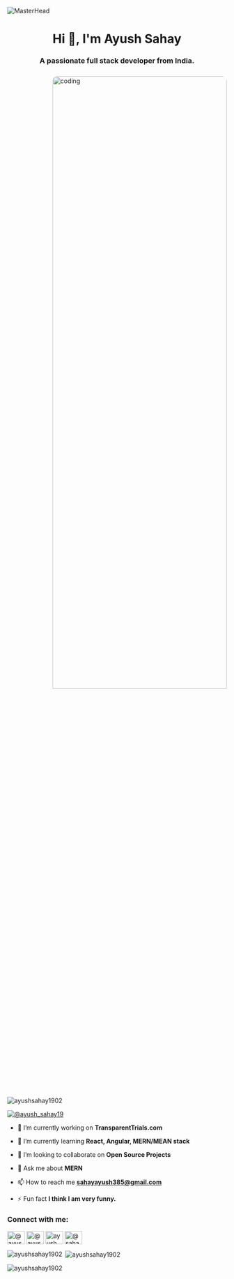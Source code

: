 
![MasterHead](https://selectec.com/wp-content/uploads/2015/11/scriping-1024x407.jpg)
<h1 align="center">Hi 👋, I'm Ayush Sahay</h1>
<h3 align="center">A passionate full stack developer from India.</h3>
<img align="right" style="margin-top: 10px; height: 60%; border-radius: 10px;" alt="coding" width="400" src="https://i.pinimg.com/originals/cc/db/2c/ccdb2c4699dc225376659f74baeb6713.gif" />
<p align="left"> <img src="https://komarev.com/ghpvc/?username=ayushsahay1902&label=Profile%20views&color=0e75b6&style=flat" alt="ayushsahay1902" /> </p>

<p align="left"> <a href="https://twitter.com/@ayush_sahay19" target="blank"><img src="https://img.shields.io/twitter/follow/@ayush_sahay19?logo=twitter&style=for-the-badge" alt="@ayush_sahay19" /></a> </p>

- 🔭 I’m currently working on **TransparentTrials.com**

- 🌱 I’m currently learning **React, Angular, MERN/MEAN stack**

- 👯 I’m looking to collaborate on **Open Source Projects**

- 💬 Ask me about **MERN**

- 📫 How to reach me **sahayayush385@gmail.com**

- ⚡ Fun fact **I think I am very funny.**

<h3 align="left">Connect with me:</h3>
<p align="left">
<a href="https://dev.to/@ayushsahay1902" target="blank"><img align="center" src="https://raw.githubusercontent.com/rahuldkjain/github-profile-readme-generator/master/src/images/icons/Social/devto.svg" alt="@ayushsahay1902" height="30" width="40" /></a>
<a href="https://twitter.com/@ayush_sahay19" target="blank"><img align="center" src="https://raw.githubusercontent.com/rahuldkjain/github-profile-readme-generator/master/src/images/icons/Social/twitter.svg" alt="@ayush_sahay19" height="30" width="40" /></a>
<a href="https://linkedin.com/in/ayush sahay" target="blank"><img align="center" src="https://raw.githubusercontent.com/rahuldkjain/github-profile-readme-generator/master/src/images/icons/Social/linked-in-alt.svg" alt="ayush sahay" height="30" width="40" /></a>
<a href="https://instagram.com/@sahaayu" target="blank"><img align="center" src="https://raw.githubusercontent.com/rahuldkjain/github-profile-readme-generator/master/src/images/icons/Social/instagram.svg" alt="@sahaayu" height="30" width="40" /></a>
</p>


<p><img align="left" src="https://github-readme-stats.vercel.app/api/top-langs?username=ayushsahay1902&show_icons=true&locale=en&layout=compact" alt="ayushsahay1902" /></p>

<p>&nbsp;<img align="center" src="https://github-readme-stats.vercel.app/api?username=ayushsahay1902&show_icons=true&locale=en" alt="ayushsahay1902" /></p>

<p><img align="center" src="https://github-readme-streak-stats.herokuapp.com/?user=ayushsahay1902&" alt="ayushsahay1902" /></p>
